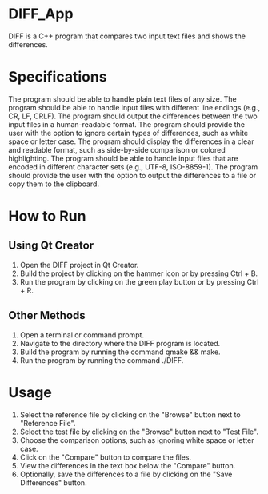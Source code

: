 # DIFF_App

DIFF is a C++ program that compares two input text files and shows the differences.

# Specifications
The program should be able to handle plain text files of any size.
The program should be able to handle input files with different line endings (e.g., CR, LF, CRLF).
The program should output the differences between the two input files in a human-readable format.
The program should provide the user with the option to ignore certain types of differences, such as white space or letter case.
The program should display the differences in a clear and readable format, such as side-by-side comparison or colored highlighting.
The program should be able to handle input files that are encoded in different character sets (e.g., UTF-8, ISO-8859-1).
The program should provide the user with the option to output the differences to a file or copy them to the clipboard.

# How to Run

## Using Qt Creator
1. Open the DIFF project in Qt Creator.
2. Build the project by clicking on the hammer icon or by pressing Ctrl + B.
3. Run the program by clicking on the green play button or by pressing Ctrl + R.

## Other Methods
1. Open a terminal or command prompt.
2. Navigate to the directory where the DIFF program is located.
3. Build the program by running the command qmake && make.
4. Run the program by running the command ./DIFF.

# Usage
1. Select the reference file by clicking on the "Browse" button next to "Reference File".
2. Select the test file by clicking on the "Browse" button next to "Test File".
3. Choose the comparison options, such as ignoring white space or letter case.
4. Click on the "Compare" button to compare the files.
5. View the differences in the text box below the "Compare" button.
6. Optionally, save the differences to a file by clicking on the "Save Differences" button.
